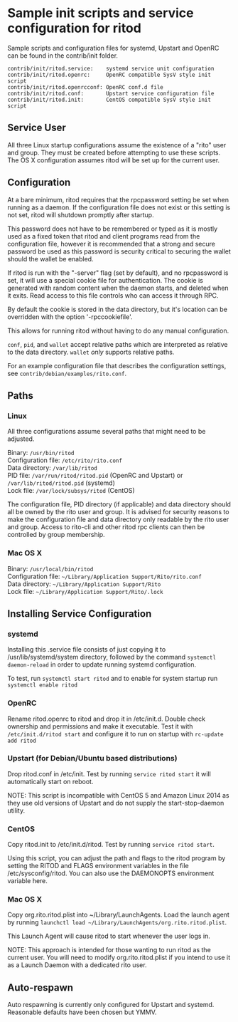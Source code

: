 Sample init scripts and service configuration for ritod
==========================================================

Sample scripts and configuration files for systemd, Upstart and OpenRC
can be found in the contrib/init folder.

    contrib/init/ritod.service:    systemd service unit configuration
    contrib/init/ritod.openrc:     OpenRC compatible SysV style init script
    contrib/init/ritod.openrcconf: OpenRC conf.d file
    contrib/init/ritod.conf:       Upstart service configuration file
    contrib/init/ritod.init:       CentOS compatible SysV style init script

Service User
---------------------------------

All three Linux startup configurations assume the existence of a "rito" user
and group.  They must be created before attempting to use these scripts.
The OS X configuration assumes ritod will be set up for the current user.

Configuration
---------------------------------

At a bare minimum, ritod requires that the rpcpassword setting be set
when running as a daemon.  If the configuration file does not exist or this
setting is not set, ritod will shutdown promptly after startup.

This password does not have to be remembered or typed as it is mostly used
as a fixed token that ritod and client programs read from the configuration
file, however it is recommended that a strong and secure password be used
as this password is security critical to securing the wallet should the
wallet be enabled.

If ritod is run with the "-server" flag (set by default), and no rpcpassword is set,
it will use a special cookie file for authentication. The cookie is generated with random
content when the daemon starts, and deleted when it exits. Read access to this file
controls who can access it through RPC.

By default the cookie is stored in the data directory, but it's location can be overridden
with the option '-rpccookiefile'.

This allows for running ritod without having to do any manual configuration.

`conf`, `pid`, and `wallet` accept relative paths which are interpreted as
relative to the data directory. `wallet` *only* supports relative paths.

For an example configuration file that describes the configuration settings,
see `contrib/debian/examples/rito.conf`.

Paths
---------------------------------

### Linux

All three configurations assume several paths that might need to be adjusted.

Binary:              `/usr/bin/ritod`  
Configuration file:  `/etc/rito/rito.conf`  
Data directory:      `/var/lib/ritod`  
PID file:            `/var/run/ritod/ritod.pid` (OpenRC and Upstart) or `/var/lib/ritod/ritod.pid` (systemd)  
Lock file:           `/var/lock/subsys/ritod` (CentOS)  

The configuration file, PID directory (if applicable) and data directory
should all be owned by the rito user and group.  It is advised for security
reasons to make the configuration file and data directory only readable by the
rito user and group.  Access to rito-cli and other ritod rpc clients
can then be controlled by group membership.

### Mac OS X

Binary:              `/usr/local/bin/ritod`  
Configuration file:  `~/Library/Application Support/Rito/rito.conf`  
Data directory:      `~/Library/Application Support/Rito`  
Lock file:           `~/Library/Application Support/Rito/.lock`  

Installing Service Configuration
-----------------------------------

### systemd

Installing this .service file consists of just copying it to
/usr/lib/systemd/system directory, followed by the command
`systemctl daemon-reload` in order to update running systemd configuration.

To test, run `systemctl start ritod` and to enable for system startup run
`systemctl enable ritod`

### OpenRC

Rename ritod.openrc to ritod and drop it in /etc/init.d.  Double
check ownership and permissions and make it executable.  Test it with
`/etc/init.d/ritod start` and configure it to run on startup with
`rc-update add ritod`

### Upstart (for Debian/Ubuntu based distributions)

Drop ritod.conf in /etc/init.  Test by running `service ritod start`
it will automatically start on reboot.

NOTE: This script is incompatible with CentOS 5 and Amazon Linux 2014 as they
use old versions of Upstart and do not supply the start-stop-daemon utility.

### CentOS

Copy ritod.init to /etc/init.d/ritod. Test by running `service ritod start`.

Using this script, you can adjust the path and flags to the ritod program by
setting the RITOD and FLAGS environment variables in the file
/etc/sysconfig/ritod. You can also use the DAEMONOPTS environment variable here.

### Mac OS X

Copy org.rito.ritod.plist into ~/Library/LaunchAgents. Load the launch agent by
running `launchctl load ~/Library/LaunchAgents/org.rito.ritod.plist`.

This Launch Agent will cause ritod to start whenever the user logs in.

NOTE: This approach is intended for those wanting to run ritod as the current user.
You will need to modify org.rito.ritod.plist if you intend to use it as a
Launch Daemon with a dedicated rito user.

Auto-respawn
-----------------------------------

Auto respawning is currently only configured for Upstart and systemd.
Reasonable defaults have been chosen but YMMV.
